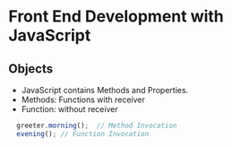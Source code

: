 # Front End Development with JavaScript

## Objects
- JavaScript contains Methods and Properties.
- Methods: Functions with receiver
- Function: without receiver

```Javascript
  greeter.morning();  // Method Invocation
  evening(); // Function Invocation

```
